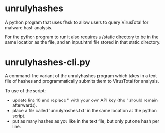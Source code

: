 # unrulyhashes
A python program that uses flask to allow users to query VirusTotal for malware hash analysis.

For the python program to run it also requires a /static directory to be in the same location as the file, and an input.html file stored in that static directory.  

# unrulyhashes-cli.py
A command-line variant of the unrulyhashes program which takes in a text file of hashes and programmatically submits them to VirusTotal for analysis.

To use of the script:
* update line 10 and replace '<INSERT YOUR VIRUSTTOTAL API KEY HERE>' with your own API key (the ' should remain afterwards).
* place a file called 'unrulyhashes.txt' in the same location as the python script.  
* put as many hashes as you like in the text file, but only put one hash per line.


